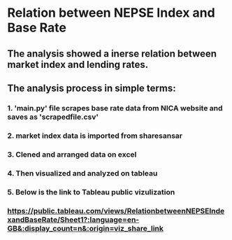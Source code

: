 # Relation between NEPSE Index and Base Rate
## The analysis showed a inerse relation between market index and lending rates.
## The analysis process in simple terms:
### 1. 'main.py' file scrapes base rate data from NICA website and saves as 'scrapedfile.csv'
### 2. market index data is imported from sharesansar
### 3. Clened and arranged data on excel
### 4. Then visualized and analyzed on tableau
### 5. Below is the link to Tableau public vizulization
### https://public.tableau.com/views/RelationbetweenNEPSEIndexandBaseRate/Sheet1?:language=en-GB&:display_count=n&:origin=viz_share_link
